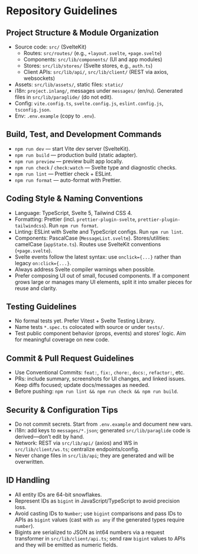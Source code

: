 # Repository Guidelines

## Project Structure & Module Organization

- Source code: `src/` (SvelteKit)
  - Routes: `src/routes/` (e.g., `+layout.svelte`, `+page.svelte`)
  - Components: `src/lib/components/` (UI and app modules)
  - Stores: `src/lib/stores/` (Svelte stores, e.g., `auth.ts`)
  - Client APIs: `src/lib/api/`, `src/lib/client/` (REST via axios, websockets)
- Assets: `src/lib/assets/`, static files: `static/`
- i18n: `project.inlang/`, messages under `messages/` (en/ru). Generated files in `src/lib/paraglide/` (do not edit).
- Config: `vite.config.ts`, `svelte.config.js`, `eslint.config.js`, `tsconfig.json`.
- Env: `.env.example` (copy to `.env`).

## Build, Test, and Development Commands

- `npm run dev` — start Vite dev server (SvelteKit).
- `npm run build` — production build (static adapter).
- `npm run preview` — preview built app locally.
- `npm run check` / `check:watch` — Svelte type and diagnostic checks.
- `npm run lint` — Prettier check + ESLint.
- `npm run format` — auto-format with Prettier.

## Coding Style & Naming Conventions

- Language: TypeScript, Svelte 5, Tailwind CSS 4.
- Formatting: Prettier (incl. `prettier-plugin-svelte`, `prettier-plugin-tailwindcss`). Run `npm run format`.
- Linting: ESLint with Svelte and TypeScript configs. Run `npm run lint`.
- Components: PascalCase (`MessageList.svelte`). Stores/utilities: camelCase (`appState.ts`). Routes use SvelteKit conventions (`+page.svelte`).
- Svelte events follow the latest syntax: use `onclick={...}` rather than legacy `on:click={...}`.
- Always address Svelte compiler warnings when possible.
- Prefer composing UI out of small, focused components. If a component grows large or manages many UI elements, split it into smaller pieces for reuse and clarity.

## Testing Guidelines

- No formal tests yet. Prefer Vitest + Svelte Testing Library.
- Name tests `*.spec.ts` colocated with source or under `tests/`.
- Test public component behavior (props, events) and stores’ logic. Aim for meaningful coverage on new code.

## Commit & Pull Request Guidelines

- Use Conventional Commits: `feat:`, `fix:`, `chore:`, `docs:`, `refactor:`, etc.
- PRs: include summary, screenshots for UI changes, and linked issues. Keep diffs focused; update docs/messages as needed.
- Before pushing: `npm run lint && npm run check && npm run build`.

## Security & Configuration Tips

- Do not commit secrets. Start from `.env.example` and document new vars.
- i18n: add keys to `messages/*.json`; generated `src/lib/paraglide` code is derived—don’t edit by hand.
- Network: REST via `src/lib/api/` (axios) and WS in `src/lib/client/ws.ts`; centralize endpoints/config.
- Never change files in `src/lib/api`; they are generated and will be overwritten.

## ID Handling

- All entity IDs are 64-bit snowflakes.
- Represent IDs as `bigint` in JavaScript/TypeScript to avoid precision loss.
- Avoid casting IDs to `Number`; use `bigint` comparisons and pass IDs to APIs as `bigint` values (cast with `as any` if the generated types require `number`).
- Bigints are serialized to JSON as int64 numbers via a request transformer in `src/lib/client/api.ts`; send raw `bigint` values to APIs and they will be emitted as numeric fields.
